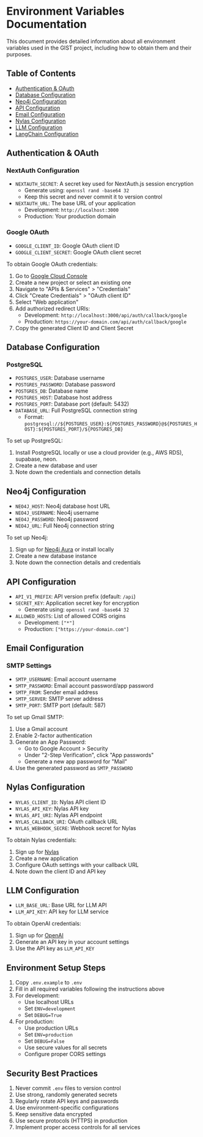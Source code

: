 # Environment Variables Documentation

This document provides detailed information about all environment variables used in the GIST project, including how to obtain them and their purposes.

## Table of Contents
- [Authentication & OAuth](#authentication--oauth)
- [Database Configuration](#database-configuration)
- [Neo4j Configuration](#neo4j-configuration)
- [API Configuration](#api-configuration)
- [Email Configuration](#email-configuration)
- [Nylas Configuration](#nylas-configuration)
- [LLM Configuration](#llm-configuration)
- [LangChain Configuration](#langchain-configuration)

## Authentication & OAuth

### NextAuth Configuration
- `NEXTAUTH_SECRET`: A secret key used for NextAuth.js session encryption
  - Generate using: `openssl rand -base64 32`
  - Keep this secret and never commit it to version control
- `NEXTAUTH_URL`: The base URL of your application
  - Development: `http://localhost:3000`
  - Production: Your production domain

### Google OAuth
- `GOOGLE_CLIENT_ID`: Google OAuth client ID
- `GOOGLE_CLIENT_SECRET`: Google OAuth client secret

To obtain Google OAuth credentials:
1. Go to [Google Cloud Console](https://console.cloud.google.com/)
2. Create a new project or select an existing one
3. Navigate to "APIs & Services" > "Credentials"
4. Click "Create Credentials" > "OAuth client ID"
5. Select "Web application"
6. Add authorized redirect URIs:
   - Development: `http://localhost:3000/api/auth/callback/google`
   - Production: `https://your-domain.com/api/auth/callback/google`
7. Copy the generated Client ID and Client Secret

## Database Configuration

### PostgreSQL
- `POSTGRES_USER`: Database username
- `POSTGRES_PASSWORD`: Database password
- `POSTGRES_DB`: Database name
- `POSTGRES_HOST`: Database host address
- `POSTGRES_PORT`: Database port (default: 5432)
- `DATABASE_URL`: Full PostgreSQL connection string
  - Format: `postgresql://${POSTGRES_USER}:${POSTGRES_PASSWORD}@${POSTGRES_HOST}:${POSTGRES_PORT}/${POSTGRES_DB}`

To set up PostgreSQL:
1. Install PostgreSQL locally or use a cloud provider (e.g., AWS RDS), supabase, neon.
2. Create a new database and user
3. Note down the credentials and connection details

## Neo4j Configuration

- `NEO4J_HOST`: Neo4j database host URL
- `NEO4J_USERNAME`: Neo4j username
- `NEO4J_PASSWORD`: Neo4j password
- `NEO4J_URL`: Full Neo4j connection string

To set up Neo4j:
1. Sign up for [Neo4j Aura](https://neo4j.com/cloud/platform/aura-graph-database/) or install locally
2. Create a new database instance
3. Note down the connection details and credentials

## API Configuration

- `API_V1_PREFIX`: API version prefix (default: `/api`)
- `SECRET_KEY`: Application secret key for encryption
  - Generate using: `openssl rand -base64 32`
- `ALLOWED_HOSTS`: List of allowed CORS origins
  - Development: `["*"]`
  - Production: `["https://your-domain.com"]`

## Email Configuration

### SMTP Settings
- `SMTP_USERNAME`: Email account username
- `SMTP_PASSWORD`: Email account password/app password
- `SMTP_FROM`: Sender email address
- `SMTP_SERVER`: SMTP server address
- `SMTP_PORT`: SMTP port (default: 587)

To set up Gmail SMTP:
1. Use a Gmail account
2. Enable 2-factor authentication
3. Generate an App Password:
   - Go to Google Account > Security
   - Under "2-Step Verification", click "App passwords"
   - Generate a new app password for "Mail"
4. Use the generated password as `SMTP_PASSWORD`

## Nylas Configuration

- `NYLAS_CLIENT_ID`: Nylas API client ID
- `NYLAS_API_KEY`: Nylas API key
- `NYLAS_API_URI`: Nylas API endpoint
- `NYLAS_CALLBACK_URI`: OAuth callback URL
- `NYLAS_WEBHOOK_SECRE`: Webhook secret for Nylas

To obtain Nylas credentials:
1. Sign up for [Nylas](https://www.nylas.com/)
2. Create a new application
3. Configure OAuth settings with your callback URL
4. Note down the client ID and API key

## LLM Configuration

- `LLM_BASE_URL`: Base URL for LLM API
- `LLM_API_KEY`: API key for LLM service

To obtain OpenAI credentials:
1. Sign up for [OpenAI](https://platform.openai.com/)
2. Generate an API key in your account settings
3. Use the API key as `LLM_API_KEY`


## Environment Setup Steps

1. Copy `.env.example` to `.env`
2. Fill in all required variables following the instructions above
3. For development:
   - Use localhost URLs
   - Set `ENV=development`
   - Set `DEBUG=True`
4. For production:
   - Use production URLs
   - Set `ENV=production`
   - Set `DEBUG=False`
   - Use secure values for all secrets
   - Configure proper CORS settings

## Security Best Practices

1. Never commit `.env` files to version control
2. Use strong, randomly generated secrets
3. Regularly rotate API keys and passwords
4. Use environment-specific configurations
5. Keep sensitive data encrypted
6. Use secure protocols (HTTPS) in production
7. Implement proper access controls for all services 